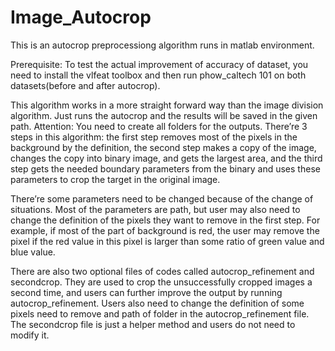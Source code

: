 # Image_Autocrop

This is an autocrop preprocessiong algorithm runs in matlab environment.

Prerequisite: To test the actual improvement of accuracy of dataset, you need to install the vlfeat toolbox and then run phow_caltech 101 on both datasets(before and after autocrop).

This algorithm works in a more straight forward way than the image division algorithm. Just runs the autocrop and the results will be saved in the given path. Attention: You need to create all folders for the outputs. There’re 3 steps in this algorithm: the first step removes most of the pixels in the background by the definition, the second step makes a copy of the image, changes the copy into binary image, and gets the largest area, and the third step gets the needed boundary parameters from the binary and uses these parameters to crop the target in the original image.

There’re some parameters need to be changed because of the change of situations. Most of the parameters are path, but user may also need to change the definition of the pixels they want to remove in the first step. For example, if most of the part of background is red, the user may remove the pixel if the red value in this pixel is larger than some ratio of green value and blue value.

There are also two optional files of codes called autocrop_refinement and secondcrop. They are used to crop the unsuccessfully cropped images a second time, and users can further improve the output by running autocrop_refinement. Users also need to change the definition of some pixels need to remove and path of folder in the autocrop_refinement file. The secondcrop file is just a helper method and users do not need to modify it.
